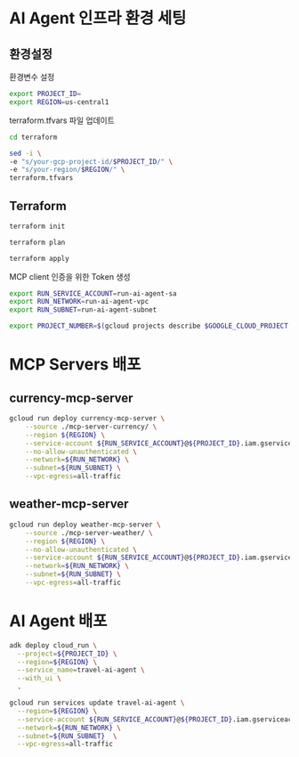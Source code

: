 # AI Agent 인프라 환경 세팅

## 환경설정

환경변수 설정
```bash
export PROJECT_ID=
export REGION=us-central1
```

terraform.tfvars 파일 업데이트
```bash
cd terraform

sed -i \
-e "s/your-gcp-project-id/$PROJECT_ID/" \
-e "s/your-region/$REGION/" \
terraform.tfvars
```

## Terraform

```bash
terraform init
```
```bash
terraform plan
```
```bash
terraform apply
```


MCP client 인증을 위한 Token 생성

```bash
export RUN_SERVICE_ACCOUNT=run-ai-agent-sa
export RUN_NETWORK=run-ai-agent-vpc
export RUN_SUBNET=run-ai-agent-subnet

export PROJECT_NUMBER=$(gcloud projects describe $GOOGLE_CLOUD_PROJECT --format="value(projectNumber)")
```

# MCP Servers 배포

## currency-mcp-server
```bash
gcloud run deploy currency-mcp-server \
    --source ./mcp-server-currency/ \
    --region ${REGION} \
    --service-account ${RUN_SERVICE_ACCOUNT}@${PROJECT_ID}.iam.gserviceaccount.com \
    --no-allow-unauthenticated \
    --network=${RUN_NETWORK} \
    --subnet=${RUN_SUBNET} \
    --vpc-egress=all-traffic
```

## weather-mcp-server
```bash
gcloud run deploy weather-mcp-server \
    --source ./mcp-server-weather/ \
    --region ${REGION} \
    --no-allow-unauthenticated \
    --service-account ${RUN_SERVICE_ACCOUNT}@${PROJECT_ID}.iam.gserviceaccount.com \
    --network=${RUN_NETWORK} \
    --subnet=${RUN_SUBNET} \
    --vpc-egress=all-traffic
```

# AI Agent 배포
```bash
adk deploy cloud_run \
  --project=${PROJECT_ID} \
  --region=${REGION} \
  --service_name=travel-ai-agent \
  --with_ui \
  .

gcloud run services update travel-ai-agent \
  --region=${REGION} \
  --service-account ${RUN_SERVICE_ACCOUNT}@${PROJECT_ID}.iam.gserviceaccount.com \
  --network=${RUN_NETWORK} \
  --subnet=${RUN_SUBNET}  \
  --vpc-egress=all-traffic
```